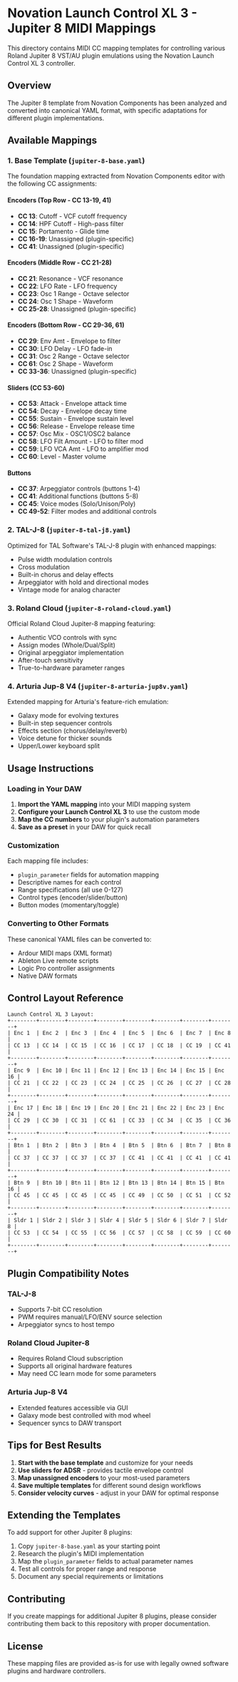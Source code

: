 # Novation Launch Control XL 3 - Jupiter 8 MIDI Mappings

This directory contains MIDI CC mapping templates for controlling various Roland Jupiter 8 VST/AU plugin emulations using the Novation Launch Control XL 3 controller.

## Overview

The Jupiter 8 template from Novation Components has been analyzed and converted into canonical YAML format, with specific adaptations for different plugin implementations.

## Available Mappings

### 1. Base Template (`jupiter-8-base.yaml`)
The foundation mapping extracted from Novation Components editor with the following CC assignments:

#### Encoders (Top Row - CC 13-19, 41)
- **CC 13**: Cutoff - VCF cutoff frequency
- **CC 14**: HPF Cutoff - High-pass filter
- **CC 15**: Portamento - Glide time
- **CC 16-19**: Unassigned (plugin-specific)
- **CC 41**: Unassigned (plugin-specific)

#### Encoders (Middle Row - CC 21-28)
- **CC 21**: Resonance - VCF resonance
- **CC 22**: LFO Rate - LFO frequency
- **CC 23**: Osc 1 Range - Octave selector
- **CC 24**: Osc 1 Shape - Waveform
- **CC 25-28**: Unassigned (plugin-specific)

#### Encoders (Bottom Row - CC 29-36, 61)
- **CC 29**: Env Amt - Envelope to filter
- **CC 30**: LFO Delay - LFO fade-in
- **CC 31**: Osc 2 Range - Octave selector
- **CC 61**: Osc 2 Shape - Waveform
- **CC 33-36**: Unassigned (plugin-specific)

#### Sliders (CC 53-60)
- **CC 53**: Attack - Envelope attack time
- **CC 54**: Decay - Envelope decay time
- **CC 55**: Sustain - Envelope sustain level
- **CC 56**: Release - Envelope release time
- **CC 57**: Osc Mix - OSC1/OSC2 balance
- **CC 58**: LFO Filt Amount - LFO to filter mod
- **CC 59**: LFO VCA Amt - LFO to amplifier mod
- **CC 60**: Level - Master volume

#### Buttons
- **CC 37**: Arpeggiator controls (buttons 1-4)
- **CC 41**: Additional functions (buttons 5-8)
- **CC 45**: Voice modes (Solo/Unison/Poly)
- **CC 49-52**: Filter modes and additional controls

### 2. TAL-J-8 (`jupiter-8-tal-j8.yaml`)
Optimized for TAL Software's TAL-J-8 plugin with enhanced mappings:
- Pulse width modulation controls
- Cross modulation
- Built-in chorus and delay effects
- Arpeggiator with hold and directional modes
- Vintage mode for analog character

### 3. Roland Cloud (`jupiter-8-roland-cloud.yaml`)
Official Roland Cloud Jupiter-8 mapping featuring:
- Authentic VCO controls with sync
- Assign modes (Whole/Dual/Split)
- Original arpeggiator implementation
- After-touch sensitivity
- True-to-hardware parameter ranges

### 4. Arturia Jup-8 V4 (`jupiter-8-arturia-jup8v.yaml`)
Extended mapping for Arturia's feature-rich emulation:
- Galaxy mode for evolving textures
- Built-in step sequencer controls
- Effects section (chorus/delay/reverb)
- Voice detune for thicker sounds
- Upper/Lower keyboard split

## Usage Instructions

### Loading in Your DAW

1. **Import the YAML mapping** into your MIDI mapping system
2. **Configure your Launch Control XL 3** to use the custom mode
3. **Map the CC numbers** to your plugin's automation parameters
4. **Save as a preset** in your DAW for quick recall

### Customization

Each mapping file includes:
- `plugin_parameter` fields for automation mapping
- Descriptive names for each control
- Range specifications (all use 0-127)
- Control types (encoder/slider/button)
- Button modes (momentary/toggle)

### Converting to Other Formats

These canonical YAML files can be converted to:
- Ardour MIDI maps (XML format)
- Ableton Live remote scripts
- Logic Pro controller assignments
- Native DAW formats

## Control Layout Reference

```
Launch Control XL 3 Layout:
+--------+--------+--------+--------+--------+--------+--------+--------+
| Enc 1  | Enc 2  | Enc 3  | Enc 4  | Enc 5  | Enc 6  | Enc 7  | Enc 8  |
| CC 13  | CC 14  | CC 15  | CC 16  | CC 17  | CC 18  | CC 19  | CC 41  |
+--------+--------+--------+--------+--------+--------+--------+--------+
| Enc 9  | Enc 10 | Enc 11 | Enc 12 | Enc 13 | Enc 14 | Enc 15 | Enc 16 |
| CC 21  | CC 22  | CC 23  | CC 24  | CC 25  | CC 26  | CC 27  | CC 28  |
+--------+--------+--------+--------+--------+--------+--------+--------+
| Enc 17 | Enc 18 | Enc 19 | Enc 20 | Enc 21 | Enc 22 | Enc 23 | Enc 24 |
| CC 29  | CC 30  | CC 31  | CC 61  | CC 33  | CC 34  | CC 35  | CC 36  |
+--------+--------+--------+--------+--------+--------+--------+--------+
| Btn 1  | Btn 2  | Btn 3  | Btn 4  | Btn 5  | Btn 6  | Btn 7  | Btn 8  |
| CC 37  | CC 37  | CC 37  | CC 37  | CC 41  | CC 41  | CC 41  | CC 41  |
+--------+--------+--------+--------+--------+--------+--------+--------+
| Btn 9  | Btn 10 | Btn 11 | Btn 12 | Btn 13 | Btn 14 | Btn 15 | Btn 16 |
| CC 45  | CC 45  | CC 45  | CC 45  | CC 49  | CC 50  | CC 51  | CC 52  |
+--------+--------+--------+--------+--------+--------+--------+--------+
| Sldr 1 | Sldr 2 | Sldr 3 | Sldr 4 | Sldr 5 | Sldr 6 | Sldr 7 | Sldr 8 |
| CC 53  | CC 54  | CC 55  | CC 56  | CC 57  | CC 58  | CC 59  | CC 60  |
+--------+--------+--------+--------+--------+--------+--------+--------+
```

## Plugin Compatibility Notes

### TAL-J-8
- Supports 7-bit CC resolution
- PWM requires manual/LFO/ENV source selection
- Arpeggiator syncs to host tempo

### Roland Cloud Jupiter-8
- Requires Roland Cloud subscription
- Supports all original hardware features
- May need CC learn mode for some parameters

### Arturia Jup-8 V4
- Extended features accessible via GUI
- Galaxy mode best controlled with mod wheel
- Sequencer syncs to DAW transport

## Tips for Best Results

1. **Start with the base template** and customize for your needs
2. **Use sliders for ADSR** - provides tactile envelope control
3. **Map unassigned encoders** to your most-used parameters
4. **Save multiple templates** for different sound design workflows
5. **Consider velocity curves** - adjust in your DAW for optimal response

## Extending the Templates

To add support for other Jupiter 8 plugins:

1. Copy `jupiter-8-base.yaml` as your starting point
2. Research the plugin's MIDI implementation
3. Map the `plugin_parameter` fields to actual parameter names
4. Test all controls for proper range and response
5. Document any special requirements or limitations

## Contributing

If you create mappings for additional Jupiter 8 plugins, please consider contributing them back to this repository with proper documentation.

## License

These mapping files are provided as-is for use with legally owned software plugins and hardware controllers.
